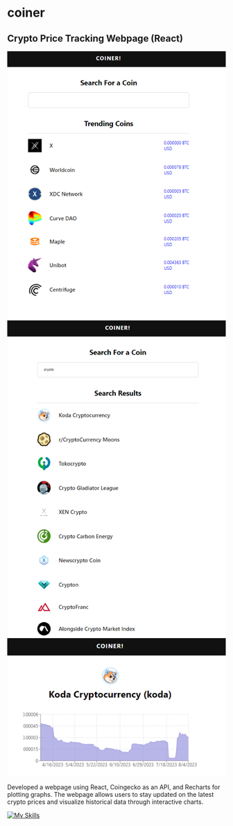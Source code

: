 # coiner
## Crypto Price Tracking Webpage (React)

<p align="center">
  <img src="https://github.com/SKULLDRAGON099/banner/blob/main/coin1.png">
  <img src="https://github.com/SKULLDRAGON099/banner/blob/main/coin2.png">
  <img src="https://github.com/SKULLDRAGON099/banner/blob/main/coin3.png">
</p>

Developed a webpage using React, Coingecko as an API, and Recharts for plotting graphs. The webpage allows users to stay updated on the latest crypto prices and visualize historical data through interactive charts.



[![My Skills](https://skillicons.dev/icons?i=js,html,css)](https://skillicons.dev)
